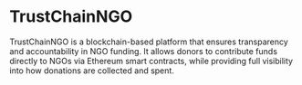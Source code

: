 # TrustChainNGO
TrustChainNGO is a blockchain-based platform that ensures transparency and accountability in NGO funding. It allows donors to contribute funds directly to NGOs via Ethereum smart contracts, while providing full visibility into how donations are collected and spent. 
